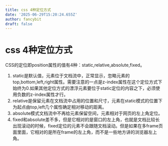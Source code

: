 ```yaml
---
title: css 4种定位方式
date: '2025-06-29T15:20:24.655Z'
author: fancybit
draft: false
---
```

<div class="header"><h1 class="single-title animate__animated animate__pulse animate__faster">css 4种定位方式</h1></div>

<div class="content" id="content"><p>CSS的定位即position属性的值有4种：static,relative,absolute,fixed。</p><ol><li>static是默认值，元素位于文档流中，正常显示，忽略元素的top,bottom,left,right属性。需要注意的一点是z-index属性在这个定位方式下始终为0.如果其他定位方式的漂浮元素要位于static定位的内容之下，必须使用负数的z-index属性才行。</li><li>relative是保留元素在文档流中占用的位置和尺寸，元素在static模式的位置下为起点由top,left几个属性确定相对移动的距离。</li><li>absolute模式文档流中不再给元素保留空间，元素相对于网页的左上角定位。</li><li>fixed和absolute差不多，但是它相对的是窗口的左上角，也就是文档比较长出现滚动的时候，fixed定位的元素不会跟随文档滚动。但是如果在多frame页面里面，它相对的是所在frame的左上角，而不是一些地方讲的浏览器左上角。</li></ol><!-- raw HTML omitted --></div>

